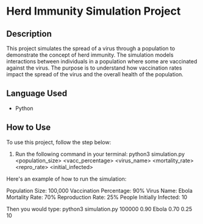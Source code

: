 # Herd Immunity Simulation Project

## Description
This project simulates the spread of a virus through a population to demonstrate the concept of herd immunity. The simulation models interactions between individuals in a population where some are vaccinated against the virus. The purpose is to understand how vaccination rates impact the spread of the virus and the overall health of the population.

## Language Used
- Python

## How to Use
To use this project, follow the step below:

1. Run the following command in your terminal: python3 simulation.py <population_size> <vacc_percentage> <virus_name> <mortality_rate> <repro_rate> <initial_infected>

Here's an example of how to run the simulation:

Population Size: 100,000
Vaccination Percentage: 90%
Virus Name: Ebola
Mortality Rate: 70%
Reproduction Rate: 25%
People Initially Infected: 10

Then you would type: 
python3 simulation.py 100000 0.90 Ebola 0.70 0.25 10
